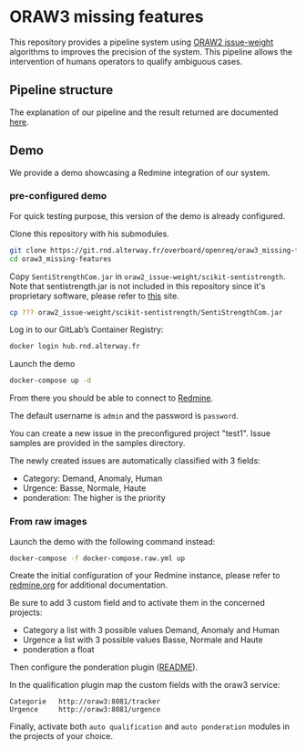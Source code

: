 # ORAW3 missing features

This repository provides a pipeline system using [ORAW2 issue-weight](https://git.rnd.alterway.fr/overboard/openreq/oraw2_issue-weight) algorithms to improves the precision of the system. This pipeline allows the intervention of humans operators to qualify ambiguous cases.

## Pipeline structure

The explanation of our pipeline and the result returned are documented [here](doc/pipeline.md).

## Demo

We provide a demo showcasing a Redmine integration of our system.

### pre-configured demo

For quick testing purpose, this version of the demo is already configured.

Clone this repository with his submodules.

```bash
git clone https://git.rnd.alterway.fr/overboard/openreq/oraw3_missing-features
cd oraw3_missing-features
```

Copy `SentiStrengthCom.jar` in `oraw2_issue-weight/scikit-sentistrength`. Note that sentistrength.jar is not included in this repository since it's proprietary software, please refer to [this](http://sentistrength.wlv.ac.uk/) site.

```bash
cp ??? oraw2_issue-weight/scikit-sentistrength/SentiStrengthCom.jar
```

Log in to our GitLab’s Container Registry:

```bash
docker login hub.rnd.alterway.fr
```

Launch the demo

```bash
docker-compose up -d
```

From there you should be able to connect to [Redmine](localhost:3000).

The default username is `admin` and the password is `password`.

You can create a new issue in the preconfigured project "test1". Issue samples are provided in the samples directory.

The newly created issues are automatically classified with 3 fields:

- Category: Demand, Anomaly, Human
- Urgence: Basse, Normale, Haute
- ponderation: The higher is the priority

### From raw images

Launch the demo with the following command instead:

```bash
docker-compose -f docker-compose.raw.yml up
```

Create the initial configuration of your Redmine instance, please refer to [redmine.org](https://redmine.org) for additional documentation.

Be sure to add 3 custom field and to activate them in the concerned projects:

- Category a list with 3 possible values Demand, Anomaly and Human
- Urgence a list with 3 possible values Basse, Normale and Haute
- ponderation a float

Then configure the ponderation plugin ([README](redmine-ponderation-plugin/README.md)).

In the qualification plugin map the custom fields with the oraw3 service:

```text
Categorie   http://oraw3:8081/tracker
Urgence     http://oraw3:8081/urgence
```

Finally, activate both `auto qualification` and `auto ponderation` modules in the projects of your choice.
